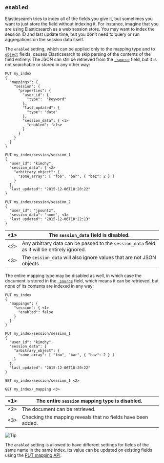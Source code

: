 ## `enabled`

Elasticsearch tries to index all of the fields you give it, but sometimes you want to just store the field without indexing it. For instance, imagine that you are using Elasticsearch as a web session store. You may want to index the session ID and last update time, but you don’t need to query or run aggregations on the session data itself.

The `enabled` setting, which can be applied only to the mapping type and to [`object`](object.html) fields, causes Elasticsearch to skip parsing of the contents of the field entirely. The JSON can still be retrieved from the [`_source`](mapping-source-field.html) field, but it is not searchable or stored in any other way:
    
    
    PUT my_index
    {
      "mappings": {
        "session": {
          "properties": {
            "user_id": {
              "type":  "keyword"
            },
            "last_updated": {
              "type": "date"
            },
            "session_data": { <1>
              "enabled": false
            }
          }
        }
      }
    }
    
    PUT my_index/session/session_1
    {
      "user_id": "kimchy",
      "session_data": { <2>
        "arbitrary_object": {
          "some_array": [ "foo", "bar", { "baz": 2 } ]
        }
      },
      "last_updated": "2015-12-06T18:20:22"
    }
    
    PUT my_index/session/session_2
    {
      "user_id": "jpountz",
      "session_data": "none", <3>
      "last_updated": "2015-12-06T18:22:13"
    }

<1>| The `session_data` field is disabled.     
---|---    
<2>| Any arbitrary data can be passed to the `session_data` field as it will be entirely ignored.     
<3>| The `session_data` will also ignore values that are not JSON objects.   
  
The entire mapping type may be disabled as well, in which case the document is stored in the [`_source`](mapping-source-field.html) field, which means it can be retrieved, but none of its contents are indexed in any way:
    
    
    PUT my_index
    {
      "mappings": {
        "session": { <1>
          "enabled": false
        }
      }
    }
    
    PUT my_index/session/session_1
    {
      "user_id": "kimchy",
      "session_data": {
        "arbitrary_object": {
          "some_array": [ "foo", "bar", { "baz": 2 } ]
        }
      },
      "last_updated": "2015-12-06T18:20:22"
    }
    
    GET my_index/session/session_1 <2>
    
    GET my_index/_mapping <3>

<1>| The entire `session` mapping type is disabled.     
---|---    
<2>| The document can be retrieved.     
<3>| Checking the mapping reveals that no fields have been added.   
  
![Tip](https://www.elastic.co/guide/en/elasticsearch/reference/current/images/icons/tip.png)

The `enabled` setting is allowed to have different settings for fields of the same name in the same index. Its value can be updated on existing fields using the [PUT mapping API](indices-put-mapping.html).

